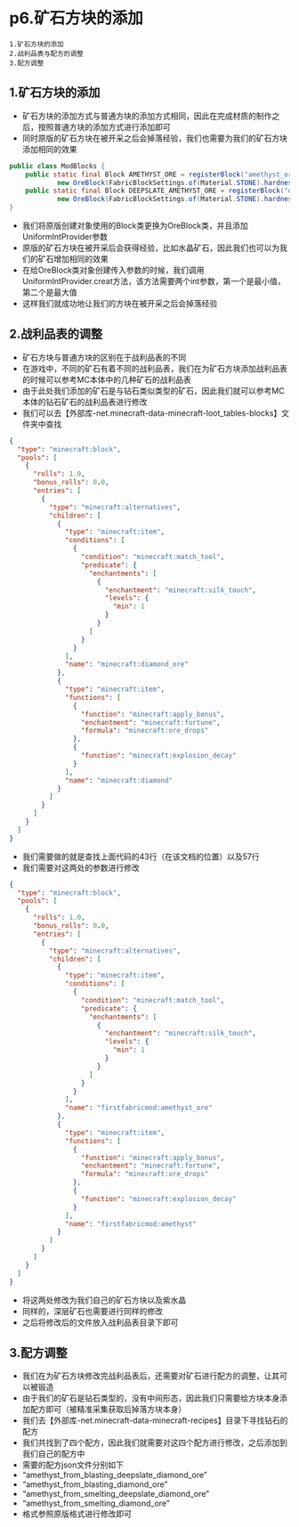 # p6.矿石方块的添加

    1.矿石方块的添加
    2.战利品表与配方的调整
    3.配方调整

## 1.矿石方块的添加
- 矿石方块的添加方式与普通方块的添加方式相同，因此在完成材质的制作之后，按照普通方块的添加方式进行添加即可
- 同时原版的矿石方块在被开采之后会掉落经验，我们也需要为我们的矿石方块添加相同的效果
```java
public class ModBlocks {
    public static final Block AMETHYST_ORE = registerBlock("amethyst_ore",
            new OreBlock(FabricBlockSettings.of(Material.STONE).hardness(3.0F).requiresTool(), UniformIntProvider.create(2, 6)), ModItemGroup.LOSTsMOD);
    public static final Block DEEPSLATE_AMETHYST_ORE = registerBlock("deepslate_amethyst_ore",
            new OreBlock(FabricBlockSettings.of(Material.STONE).hardness(4.5F).requiresTool(), UniformIntProvider.create(2, 6)), ModItemGroup.LOSTsMOD);
}
```
- 我们将原版创建对象使用的Block类更换为OreBlock类，并且添加UniformIntProvider参数
- 原版的矿石方块在被开采后会获得经验，比如水晶矿石，因此我们也可以为我们的矿石增加相同的效果
- 在给OreBlock类对象创建传入参数的时候，我们调用UniformIntProvider.creat方法，该方法需要两个int参数，第一个是最小值，第二个是最大值
- 这样我们就成功地让我们的方块在被开采之后会掉落经验


## 2.战利品表的调整
- 矿石方块与普通方块的区别在于战利品表的不同
- 在游戏中，不同的矿石有着不同的战利品表，我们在为矿石方块添加战利品表的时候可以参考MC本体中的几种矿石的战利品表
- 由于此处我们添加的矿石是与钻石类似类型的矿石，因此我们就可以参考MC本体的钻石矿石的战利品表进行修改
- 我们可以去【外部库-net.minecraft-data-minecraft-loot_tables-blocks】文件夹中查找
```json
{
  "type": "minecraft:block",
  "pools": [
    {
      "rolls": 1.0,
      "bonus_rolls": 0.0,
      "entries": [
        {
          "type": "minecraft:alternatives",
          "children": [
            {
              "type": "minecraft:item",
              "conditions": [
                {
                  "condition": "minecraft:match_tool",
                  "predicate": {
                    "enchantments": [
                      {
                        "enchantment": "minecraft:silk_touch",
                        "levels": {
                          "min": 1
                        }
                      }
                    ]
                  }
                }
              ],
              "name": "minecraft:diamond_ore"
            },
            {
              "type": "minecraft:item",
              "functions": [
                {
                  "function": "minecraft:apply_bonus",
                  "enchantment": "minecraft:fortune",
                  "formula": "minecraft:ore_drops"
                },
                {
                  "function": "minecraft:explosion_decay"
                }
              ],
              "name": "minecraft:diamond"
            }
          ]
        }
      ]
    }
  ]
}
```
- 我们需要做的就是查找上面代码的43行（在该文档的位置）以及57行
- 我们需要对这两处的参数进行修改
```json
{
  "type": "minecraft:block",
  "pools": [
    {
      "rolls": 1.0,
      "bonus_rolls": 0.0,
      "entries": [
        {
          "type": "minecraft:alternatives",
          "children": [
            {
              "type": "minecraft:item",
              "conditions": [
                {
                  "condition": "minecraft:match_tool",
                  "predicate": {
                    "enchantments": [
                      {
                        "enchantment": "minecraft:silk_touch",
                        "levels": {
                          "min": 1
                        }
                      }
                    ]
                  }
                }
              ],
              "name": "firstfabricmod:amethyst_ore"
            },
            {
              "type": "minecraft:item",
              "functions": [
                {
                  "function": "minecraft:apply_bonus",
                  "enchantment": "minecraft:fortune",
                  "formula": "minecraft:ore_drops"
                },
                {
                  "function": "minecraft:explosion_decay"
                }
              ],
              "name": "firstfabricmod:amethyst"
            }
          ]
        }
      ]
    }
  ]
}
```
- 将这两处修改为我们自己的矿石方块以及紫水晶
- 同样的，深层矿石也需要进行同样的修改
- 之后将修改后的文件放入战利品表目录下即可


## 3.配方调整
- 我们在为矿石方块修改完战利品表后，还需要对矿石进行配方的调整，让其可以被锻造
- 由于我们的矿石是钻石类型的，没有中间形态，因此我们只需要给方块本身添加配方即可（被精准采集获取后掉落方块本身）
- 我们去【外部库-net.minecraft-data-minecraft-recipes】目录下寻找钻石的配方
- 我们共找到了四个配方，因此我们就需要对这四个配方进行修改，之后添加到我们自己的配方中
- 需要的配方json文件分别如下
- “amethyst_from_blasting_deepslate_diamond_ore”
- “amethyst_from_blasting_diamond_ore”
- “amethyst_from_smelting_deepslate_diamond_ore”
- “amethyst_from_smelting_diamond_ore”
- 格式参照原版格式进行修改即可
